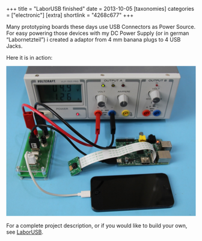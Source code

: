 +++
title = "LaborUSB finished"
date = 2013-10-05
[taxonomies]
categories = ["electronic"]
[extra]
shortlink = "4268c677"
+++

Many prototyping boards these days use USB Connectors as Power Source. For easy powering
those devices with my DC Power Supply (or in german “Labornetzteil”) i created a adaptor
from 4 mm banana plugs to 4 USB Jacks.

<!-- more -->

Here it is in action:

![LaborUSB usage](LaborUSB_Usage.jpg)

For a complete project description, or if you would like to build your own, see
[LaborUSB](https://github.com/uwearzt/LaborUSB).
